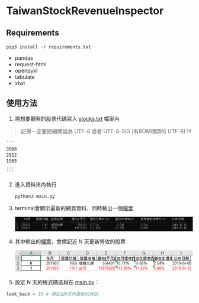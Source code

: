 # TaiwanStockRevenueInspector

## Requirements
```shell
pip3 install -r requirements.txt
```
- pandas
- request-html
- openpyxl
- tabulate
- xlwt

## 使用方法
1. 將想要觀察的股票代碼寫入 [stocks.txt](https://github.com/RainBoltz/TaiwanStockRevenueInspector/blob/master/stocks.txt) 檔案內
> 記得一定要把編碼設為 UTF-8 或者 UTF-8-SIG (有BOM標頭的 UTF-8) !!!

	```
	3008
	2912
	1565
	...
	```

2. 進入資料夾內執行

	```shell
	python3 main.py
	```

3. terminal會顯示最新的網頁資料，同時輸出一個[檔案](https://github.com/RainBoltz/TaiwanStockRevenueInspector/blob/master/2019-04-18.xls)

	![example1image](https://github.com/RainBoltz/TaiwanStockRevenueInspector/blob/master/example1.PNG)

4. 其中輸出的[檔案](https://github.com/RainBoltz/TaiwanStockRevenueInspector/blob/master/2019-04-18.xls)，會標記近 N 天更新營收的股票

	![example2image](https://github.com/RainBoltz/TaiwanStockRevenueInspector/blob/master/example2.PNG)

5. 設定 N 天的程式碼區段在 [main.py](https://github.com/RainBoltz/TaiwanStockRevenueInspector/blob/master/main.py)：
```python
look_back = 10 # 標記出N天內更新的資訊
```

